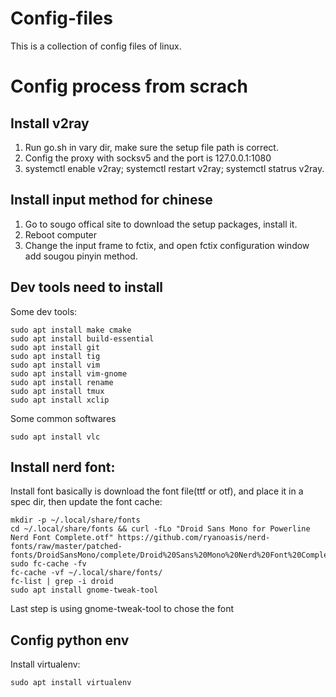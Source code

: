 # Config-files

This is a collection of config files of linux.

# Config process from scrach
## Install v2ray 

1. Run go.sh in vary dir, make sure the setup file path is correct.
2. Config the proxy with socksv5 and the port is 127.0.0.1:1080
3. systemctl enable v2ray; systemctl restart v2ray; systemctl statrus v2ray.


## Install input method for chinese

1. Go to sougo offical site to download the setup packages, install it.
2. Reboot computer
3. Change the input frame to fctix, and open fctix configuration window add sougou pinyin method.

## Dev tools need to install

Some dev tools:
```shell
sudo apt install make cmake
sudo apt install build-essential
sudo apt install git
sudo apt install tig
sudo apt install vim
sudo apt install vim-gnome
sudo apt install rename
sudo apt install tmux
sudo apt install xclip
```
Some common softwares
```shell
sudo apt install vlc
```

## Install nerd font:
Install font basically is download the font file(ttf or otf), and place it in a spec dir, then update the font cache:
```shell
mkdir -p ~/.local/share/fonts
cd ~/.local/share/fonts && curl -fLo "Droid Sans Mono for Powerline Nerd Font Complete.otf" https://github.com/ryanoasis/nerd-fonts/raw/master/patched-fonts/DroidSansMono/complete/Droid%20Sans%20Mono%20Nerd%20Font%20Complete.otf
sudo fc-cache -fv
fc-cache -vf ~/.local/share/fonts/
fc-list | grep -i droid
sudo apt install gnome-tweak-tool
```
Last step is using gnome-tweak-tool to chose the font

## Config python env

Install virtualenv:
```shell
sudo apt install virtualenv
```


